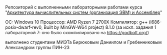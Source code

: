 Репозиторий с выполненными лабораторными работами курса "[Архитектура вычислительных систем
(организация ЭВМ) и Ассемблер](https://gitlab.com/illinc/gnu-asm)"

ОС: Windows 10
Процессор: AMD Ryzen 7 2700X
Компилятор: g++ (i686-posix-dwarf-rev0, Built by MinGW-W64 project) 8.1.0
(за искл. задания 1 лабораторной 7: оно было скомпилировано на https://godbolt.org/)

выполнено студентами МИЭТа Бирюковым Даниилом и Гребенниковым Александром группы ПИН-23
